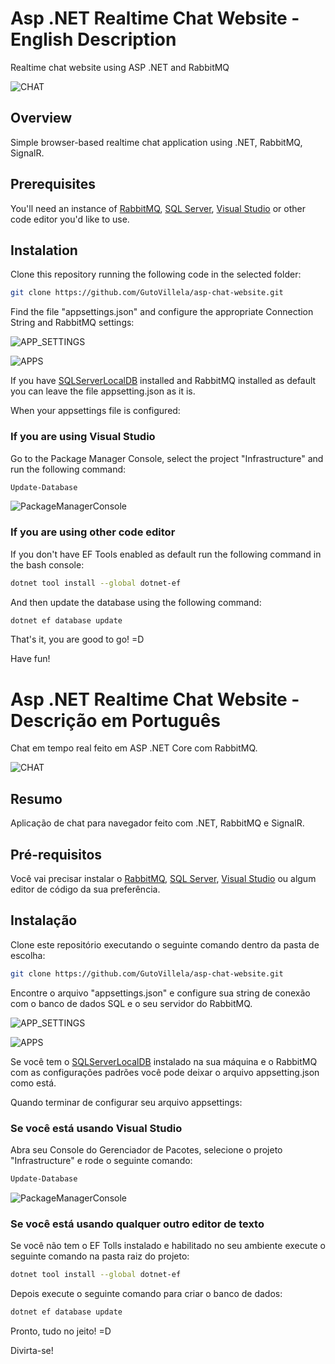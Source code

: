 # Asp .NET Realtime Chat Website - English Description
Realtime chat website using ASP .NET and RabbitMQ

![CHAT](https://user-images.githubusercontent.com/32982475/156447659-d0fef3fc-f375-4bd3-801b-c9fca76120eb.gif)


## Overview
Simple browser-based realtime chat application using .NET, RabbitMQ, SignalR. 

## Prerequisites
You'll need an instance of [RabbitMQ](https://www.rabbitmq.com/download.html), [SQL Server](https://www.microsoft.com/pt-br/sql-server/sql-server-downloads), [Visual Studio](https://visualstudio.microsoft.com/pt-br/downloads/) or other code editor you'd like to use.

## Instalation
Clone this repository running the following code in the selected folder:

```bash
git clone https://github.com/GutoVillela/asp-chat-website.git
```

Find the file "appsettings.json" and configure the appropriate Connection String and RabbitMQ settings:

![APP_SETTINGS](https://user-images.githubusercontent.com/32982475/156421018-33209161-9438-4ec8-b446-f89820123bb6.jpg)

![APPS](https://user-images.githubusercontent.com/32982475/156421247-4a2a9d8a-71c0-4915-86ea-bfecf53f3e3a.jpg)

If you have [SQLServerLocalDB](https://docs.microsoft.com/en-us/sql/database-engine/configure-windows/sql-server-express-localdb?view=sql-server-ver15) installed and RabbitMQ installed as default you can leave the file appsetting.json as it is.

When your appsettings file is configured:

### If you are using Visual Studio

Go to the Package Manager Console, select the project "Infrastructure" and run the following command:

```bash
Update-Database
```

![PackageManagerConsole](https://user-images.githubusercontent.com/32982475/156422159-ee289cb8-5dfe-4f01-b9bb-da24fa5ef38c.jpg)

### If you are using other code editor

If you don't have EF Tools enabled as default run the following command in the bash console:

```bash
dotnet tool install --global dotnet-ef
```

And then update the database using the following command:

```bash
dotnet ef database update
```

That's it, you are good to go! =D

Have fun!

# Asp .NET Realtime Chat Website - Descrição em Português
Chat em tempo real feito em ASP .NET Core com RabbitMQ.

![CHAT](https://user-images.githubusercontent.com/32982475/156447659-d0fef3fc-f375-4bd3-801b-c9fca76120eb.gif)

## Resumo
Aplicação de chat para navegador feito com .NET, RabbitMQ e SignalR.

## Pré-requisitos
Você vai precisar instalar o [RabbitMQ](https://www.rabbitmq.com/download.html), [SQL Server](https://www.microsoft.com/pt-br/sql-server/sql-server-downloads), [Visual Studio](https://visualstudio.microsoft.com/pt-br/downloads/) ou algum editor de código da sua preferência.

## Instalação
Clone este repositório executando o seguinte comando dentro da pasta de escolha:

```bash
git clone https://github.com/GutoVillela/asp-chat-website.git
```

Encontre o arquivo "appsettings.json" e configure sua string de conexão com o banco de dados SQL e o seu servidor do RabbitMQ.

![APP_SETTINGS](https://user-images.githubusercontent.com/32982475/156421018-33209161-9438-4ec8-b446-f89820123bb6.jpg)

![APPS](https://user-images.githubusercontent.com/32982475/156421247-4a2a9d8a-71c0-4915-86ea-bfecf53f3e3a.jpg)

Se você tem o [SQLServerLocalDB](https://docs.microsoft.com/en-us/sql/database-engine/configure-windows/sql-server-express-localdb?view=sql-server-ver15) instalado na sua máquina e o RabbitMQ com as configurações padrões você pode deixar o arquivo appsetting.json como está.

Quando terminar de configurar seu arquivo appsettings:

### Se você está usando Visual Studio

Abra seu Console do Gerenciador de Pacotes, selecione o projeto "Infrastructure" e rode o seguinte comando:

```bash
Update-Database
```

![PackageManagerConsole](https://user-images.githubusercontent.com/32982475/156422159-ee289cb8-5dfe-4f01-b9bb-da24fa5ef38c.jpg)

### Se você está usando qualquer outro editor de texto

Se você não tem o EF Tolls instalado e habilitado no seu ambiente execute o seguinte comando na pasta raiz do projeto:

```bash
dotnet tool install --global dotnet-ef
```

Depois execute o seguinte comando para criar o banco de dados:

```bash
dotnet ef database update
```

Pronto, tudo no jeito! =D

Divirta-se!

